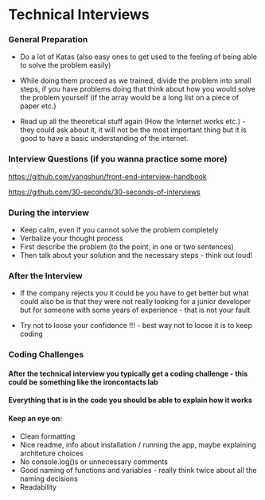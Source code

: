 # Technical Interviews

### General Preparation

* Do a lot of Katas (also easy ones to get used to the feeling of being able to solve the problem easily)

* While doing them proceed as we trained, divide the problem into small steps, if you have problems doing that think about how you would solve the problem yourself (if the array would be a long list on a piece of paper etc.)

* Read up all the theoretical stuff again (How the Internet works etc.) - they could ask about it, it will not be the most important thing but it is good to have a basic understanding of the internet.


### Interview Questions (if you wanna practice some more)

https://github.com/yangshun/front-end-interview-handbook

https://github.com/30-seconds/30-seconds-of-interviews

### During the interview

* Keep calm, even if you cannot solve the problem completely
* Verbalize your thought process
* First describe the problem (to the point, in one or two sentences)
* Then talk about your solution and the necessary steps - think out loud!

### After the Interview

* If the company rejects you it could be you have to get better but what could also be is that they were not really looking for a junior developer but for someone with some years of experience - that is not your fault

* Try not to loose your confidence !!! - best way not to loose it is to keep coding

### Coding Challenges

#### After the technical interview you typically get a coding challenge - this could be something like the ironcontacts lab

#### Everything that is in the code you should be able to explain how it works

#### Keep an eye on: 

* Clean formatting
* Nice readme, info about installation / running the app, maybe explaining architeture choices  
* No console.log()s or unnecessary comments
* Good naming of functions and variables - really think twice about all the naming decisions
* Readability